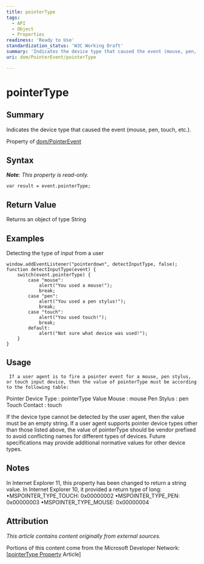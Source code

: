 ```yaml
---
title: pointerType
tags:
  - API
  - Object
  - Properties
readiness: 'Ready to Use'
standardization_status: 'W3C Working Draft'
summary: 'Indicates the device type that caused the event (mouse, pen, touch, etc.).'
uri: dom/PointerEvent/pointerType

---
```

# pointerType

## Summary

Indicates the device type that caused the event (mouse, pen, touch, etc.).

<span data-meta="applies_to" data-type="key">Property of <span data-type="value">[dom/PointerEvent](/dom/PointerEvent)</span></span>

## Syntax

***Note**: This property is read-only.*

``` {.js}
var result = event.pointerType;
```

## Return Value

<span data-meta="return" data-type="key">Returns an object of type <span data-type="value">String</span></span>

## Examples

Detecting the type of input from a user

``` {.js}
window.addEventListener("pointerdown", detectInputType, false);
function detectInputType(event) {
    switch(event.pointerType) {
        case "mouse":
            alert("You used a mouse!");
            break;
        case "pen":
            alert("You used a pen stylus!");
            break;
        case "touch":
            alert("You used touch!");
            break;
        default:
            alert("Not sure what device was used!");
    }
}
```

## Usage

     If a user agent is to fire a pointer event for a mouse, pen stylus, or touch input device, then the value of pointerType must be according to the following table:

Pointer Device Type
:   pointerType Value
Mouse
:   mouse
Pen Stylus
:   pen
Touch Contact
:   touch

If the device type cannot be detected by the user agent, then the value must be an empty string. If a user agent supports pointer device types other than those listed above, the value of pointerType should be vendor prefixed to avoid conflicting names for different types of devices. Future specifications may provide additional normative values for other device types.

## Notes

In Internet Explorer 11, this property has been changed to return a string value. In Internet Explorer 10, it provided a return type of long: •MSPOINTER\_TYPE\_TOUCH: 0x00000002 •MSPOINTER\_TYPE\_PEN: 0x00000003 •MSPOINTER\_TYPE\_MOUSE: 0x00000004

## Attribution

*This article contains content originally from external sources.*

Portions of this content come from the Microsoft Developer Network: [[pointerType Property](http://msdn.microsoft.com/en-us/library/ie/hh772359(v=vs.85).aspx) Article]

